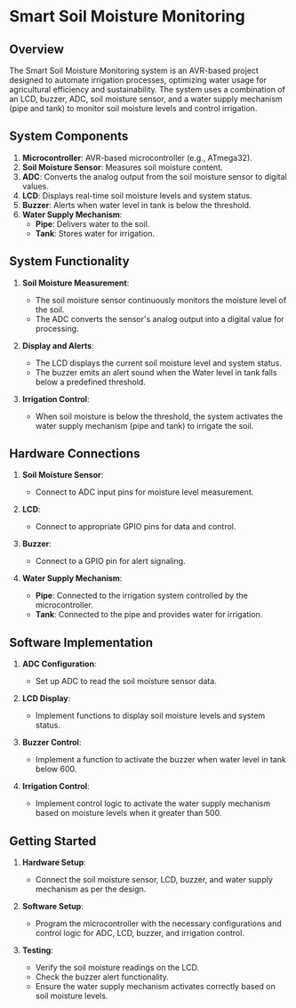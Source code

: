 # Smart Soil Moisture Monitoring

## Overview

The Smart Soil Moisture Monitoring system is an AVR-based project designed to automate irrigation processes, optimizing water usage for agricultural efficiency and sustainability. The system uses a combination of an LCD, buzzer, ADC, soil moisture sensor, and a water supply mechanism (pipe and tank) to monitor soil moisture levels and control irrigation.

## System Components

1. **Microcontroller**: AVR-based microcontroller (e.g., ATmega32).
2. **Soil Moisture Sensor**: Measures soil moisture content.
3. **ADC**: Converts the analog output from the soil moisture sensor to digital values.
4. **LCD**: Displays real-time soil moisture levels and system status.
5. **Buzzer**: Alerts when water level in tank is below the threshold.
6. **Water Supply Mechanism**:
   - **Pipe**: Delivers water to the soil.
   - **Tank**: Stores water for irrigation.

## System Functionality

1. **Soil Moisture Measurement**:
   - The soil moisture sensor continuously monitors the moisture level of the soil.
   - The ADC converts the sensor's analog output into a digital value for processing.

2. **Display and Alerts**:
   - The LCD displays the current soil moisture level and system status.
   - The buzzer emits an alert sound when the Water level in tank falls below a predefined threshold.

3. **Irrigation Control**:
   - When soil moisture is below the threshold, the system activates the water supply mechanism (pipe and tank) to irrigate the soil.

## Hardware Connections

1. **Soil Moisture Sensor**:
   - Connect to ADC input pins for moisture level measurement.

2. **LCD**:
   - Connect to appropriate GPIO pins for data and control.

3. **Buzzer**:
   - Connect to a GPIO pin for alert signaling.

4. **Water Supply Mechanism**:
   - **Pipe**: Connected to the irrigation system controlled by the microcontroller.
   - **Tank**: Connected to the pipe and provides water for irrigation.

## Software Implementation

1. **ADC Configuration**:
   - Set up ADC to read the soil moisture sensor data.

2. **LCD Display**:
   - Implement functions to display soil moisture levels and system status.

3. **Buzzer Control**:
   - Implement a function to activate the buzzer when water level in tank below 600.

4. **Irrigation Control**:
   - Implement control logic to activate the water supply mechanism based on moisture levels when it greater than 500.

## Getting Started

1. **Hardware Setup**:
   - Connect the soil moisture sensor, LCD, buzzer, and water supply mechanism as per the design.

2. **Software Setup**:
   - Program the microcontroller with the necessary configurations and control logic for ADC, LCD, buzzer, and irrigation control.

3. **Testing**:
   - Verify the soil moisture readings on the LCD.
   - Check the buzzer alert functionality.
   - Ensure the water supply mechanism activates correctly based on soil moisture levels.

